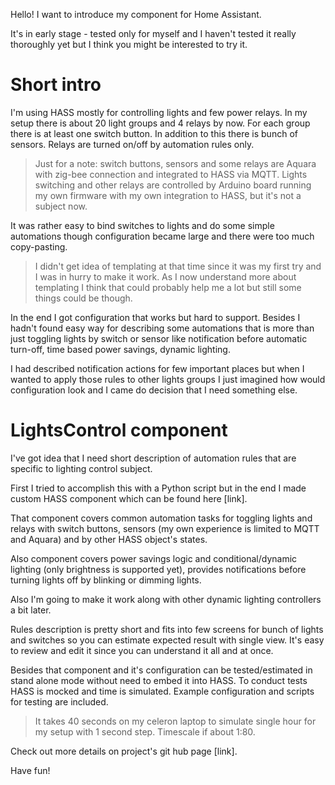 Hello! I want to introduce my component for Home Assistant.

It's in early stage - tested only for myself and I haven't tested it really thoroughly yet but I think you might be 
interested to try it.

# Short intro
I'm using HASS mostly for controlling lights and few power relays. In my setup there is about 20 light groups and 4 
relays by now. For each group there is at least one switch button. In addition to this there is bunch of sensors. 
Relays are turned on/off by automation rules only. 

> Just for a note: switch buttons, sensors and some relays are Aquara with zig-bee connection and integrated to 
HASS via MQTT. Lights switching and other relays are controlled by Arduino board running my own firmware with my own 
integration to HASS, but it's not a subject now.

It was rather easy to bind switches to lights and do some simple automations though configuration became large and there
were too much copy-pasting. 

> I didn't get idea of templating at that time since it was my first try and I was in hurry
to make it work. As I now understand more about templating I think that could probably help me a lot but still some things could be 
though.

In the end I got configuration that works but hard to support. Besides I hadn't found easy way for describing some 
automations that is more than just toggling lights by switch or sensor like notification before automatic turn-off,
time based power savings, dynamic lighting. 

I had described notification actions for few important places but when I wanted to apply those rules to other lights 
groups I just imagined how would configuration look and I came do decision that I need something else.

# LightsControl component
I've got idea that I need short description of automation rules that are specific to lighting control subject.

First I tried to accomplish this with a Python script but in the end I made custom HASS component which can be found
here [link].

That component covers common automation tasks for toggling lights and relays with switch buttons, sensors
(my own experience is limited to MQTT and Aquara) and by other HASS object's states.

Also component covers power savings logic and conditional/dynamic lighting (only brightness is supported yet),
provides notifications before turning lights off by blinking or dimming lights.

Also I'm going to make it work along with other dynamic lighting controllers a bit later.

Rules description is pretty short and fits into few screens for bunch of lights and switches so you can estimate 
expected result with single view. It's easy to review and edit it since you can understand it all and at once.

Besides that component and it's configuration can be tested/estimated in stand alone mode without need to embed 
it into HASS. To conduct tests HASS is mocked and time is simulated.
Example configuration and scripts for testing are included.

> It takes 40 seconds on my celeron laptop to simulate single hour for my setup with 1 second step. 
Timescale if about 1:80.

Check out more details on project's git hub page [link].

Have fun!
